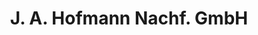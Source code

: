 ---
title: "J. A. Hofmann Nachf. GmbH"
url: /wuerzburg/j-a-hofmann-nachf-gmbh-alfred-nobel-strasse/
shop: Schreibwaren
---